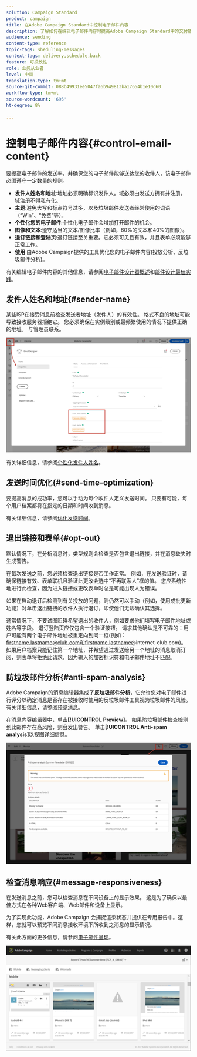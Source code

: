 ```yaml
---
solution: Campaign Standard
product: campaign
title: 在Adobe Campaign Standard中控制电子邮件内容
description: 了解如何在编辑电子邮件内容时提高Adobe Campaign Standard中的交付能力。
audience: sending
content-type: reference
topic-tags: sheduling-messages
context-tags: delivery,schedule,back
feature: 可投放性
role: 业务从业者
level: 中间
translation-type: tm+mt
source-git-commit: 088b49931ee5047fa6b949813ba17654b1e10d60
workflow-type: tm+mt
source-wordcount: '695'
ht-degree: 8%

---
```



# 控制电子邮件内容{#control-email-content}

要提高电子邮件的发送率，并确保您的电子邮件能够送达您的收件人，该电子邮件必须遵守一定数量的规则。

* **发件人姓名和地址**:地址必须明确标识发件人。域必须由发送方拥有并注册。 域注册不得私有化。
* **主题**:避免大写和标点符号过多，以及垃圾邮件发送者经常使用的词语（“Win”、“免费”等）。
* **个性化您的电子邮件**:个性化电子邮件会增加打开邮件的机会。
* **图像和文本**:遵守适当的文本/图像比率（例如，60%的文本和40%的图像）。
* **退订链接和登陆页**:退订链接至关重要。它必须可见且有效，并且表单必须能够正常工作。
* **使用** 由Adobe Campaign提供的工具优化您的电子邮件内容(投放分析、反垃圾邮件分析)。

有关编辑电子邮件内容的其他信息，请参阅[电子邮件设计器概述](../../designing/using/designing-content-in-adobe-campaign.md)和[邮件设计最佳实践](../../designing/using/designing-content-in-adobe-campaign.md#content-design-best-practices)。

## 发件人姓名和地址{#sender-name}

某些ISP在接受消息前检查发送者地址（发件人）的有效性。 格式不良的地址可能导致接收服务器拒绝它。 您必须确保在实例级别或最频繁使用的情况下提供正确的地址。 与管理员联系。

![](assets/delivery_content_edition16.png)

有关详细信息，请参阅[个性化发件人姓名](../../designing/using/personalization.md#personalizing-the-sender)。

## 发送时间优化{#send-time-optimization}

要提高消息的成功率，您可以手动为每个收件人定义发送时间。 只要有可能，每个用户档案都将在指定的日期和时间收到消息。

有关详细信息，请参阅[优化发送时间](../../sending/using/optimizing-the-sending-time.md)。

## 退出链接和表单{#opt-out}

默认情况下，在分析消息时，类型规则会检查是否包含退出链接，并在消息缺失时生成警告。

在每次发送之前，您必须检查退出链接是否工作正常。 例如，在发送验证时，请确保链接有效、表单联机且验证此更改会选中“不再联系人”框的值。 您应系统性地进行此检查，因为进入链接或更改表单时总是可能出现人为错误。

如果在启动退订后检测到有关投放的问题，则仍然可以手动（例如，使用成批更新功能）对单击退出链接的收件人执行退订，即使他们无法确认其选择。

通常情况下，不要试图阻碍希望退出的收件人，例如要求他们填写电子邮件地址或姓名等字段。 退订登陆页应仅包含一个验证按钮。 请求其他确认是不可靠的：用户可能有两个电子邮件地址被重定向到同一框(例如：firstname.lastname@club.com和firstname.lastname@internet-club.com)。 如果用户档案只能记住第一个地址，并希望通过发送给另一个地址的消息取消订阅，则表单将拒绝此请求，因为输入的加密标识符和电子邮件地址不匹配。

## 防垃圾邮件分析{#anti-spam-analysis}

Adobe Campaign的消息编辑器集成了&#x200B;**反垃圾邮件分析**，它允许您对电子邮件进行评分以确定消息是否存在被接收时使用的反垃圾邮件工具视为垃圾邮件的风险。 有关详细信息，请参阅[预览消息](../../sending/using/previewing-messages.md)。

在消息内容编辑器中，单击&#x200B;**[!UICONTROL Preview]**。 如果防垃圾邮件检查检测到此邮件存在高风险，则会发出警告。 单击&#x200B;**[!UICONTROL Anti-spam analysis]**&#x200B;以视图详细信息。

![](assets/sending_anti-spam_analysis.png)

## 检查消息响应{#message-responsiveness}

在发送消息之前，您可以检查消息在不同设备上的显示效果。 这是为了确保以最佳方式在各种Web客户端、Web邮件和设备上显示。

为了实现此功能，Adobe Campaign 会捕捉渲染状态并提供在专用报告中。这样，您就可以预览不同消息接收环境下所收到之消息的显示情况。

有关此方面的更多信息，请参阅[电子邮件呈现](../../sending/using/email-rendering.md)。

![](assets/inbox_rendering_report_3.png)
